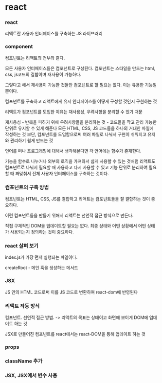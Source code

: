 # react

### react

리액트란 사용자 인터페이스를 구축하는 JS 라이브러리

### component

컴포넌트는 리액트의 전부와 같다.

모든 사용자 인터페이스들은 컴포넌트로 구성된다. 컴포넌트는 스타일을 만드는 html, css, js코드의 결합이며 재사용이 가능하다.

그렇다고 해서 재사용이 가능한 것들만 컴포넌트로 할 필요는 없다. 이는 유용한 기능일 뿐이다.

컴포넌트를 구축하고 리액트에게 유저 인터페이스를 어떻게 구성할 것인지 구현하는 것

리액트가 컴포넌트를 도입한 이유는 재사용성, 우려사항을 분리할 수 있기 때문

재사용성 - 반복을 피하기 위해
우려사항들을 분리하는 것 - 코드들을 작고 관리 가능한 단위로 유지할 수 있게 해준다
모든 HTML, CSS, JS 코드들을 하나의 거대한 파일에 작성하는 것 보단, 컴포넌트를 도입함으로써 여러 파일로 나눠서 구현이 쉬워지고 유지와 관리하기 쉽게 만드는 것

언어를 떠나 프로그래밍에 대해서 생각해본다면 각 언어에는 함수가 존재한다.

기능을 함수로 나누거나 외부의 로직을 가져와서 쉽게 사용할 수 있는 것처럼 리액트도 컴포넌트로 나눠서 필요할 때 사용하고 다시 사용할 수 있고 기능 단위로 분리하여 필요할 때 짜맞춰서 전체 사용자 인터페이스를 구축하는 것이다.

### 컴포넌트의 구축 방법

컴포넌트는 HTML, CSS, JS를 결합하고 리액트는 컴포넌트들을 잘 결합하는 것이 중요하다.

이런 컴포넌트들을 만들기 위해서 리액트는 선언적 접근 방식으로 만든다.

직접 구체적인 DOM을 업데이트할 필요는 없다. 최종 상태와 어떤 상황에서 어떤 상태가 사용되는지 정의하는 것이 중요하다.

### react 살펴 보기

index.js가 가장 먼저 실행되는 파일이다.

createRoot - 메인 훅을 생성하는 메서드

### JSX

JS 안의 HTML 코드로써 이를 JS 코드로 변환하여 react-dom에 반영된다

### 리액트 작동 방식

컴포넌트. 선언적 접근 방법. -> 리액트의 목표는 상태이고 화면에 보이게 DOM에 업데이트 하는 것

JSX로 만들어진 컴포넌트를 react에서는 react-DOM을 통해 업데이트 하는 것

### props

### className 추가

### JSX, JSX에서 변수 사용
